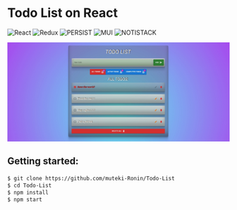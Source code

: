 # Todo List on React
![React](https://img.shields.io/badge/React-20232A?style=for-the-badge&logo=react&logoColor=61DAFB)
![Redux](https://img.shields.io/badge/Redux-764ABC.svg?style=for-the-badge&logo=Redux&logoColor=white)
![PERSIST](https://img.shields.io/badge/+PERSIST-764ABC.svg?style=for-the-badge)
![MUI](https://img.shields.io/badge/MUI-007FFF.svg?style=for-the-badge&logo=MUI&logoColor=white)
![NOTISTACK](https://img.shields.io/badge/NOTISTACK-0ef453.svg?style=for-the-badge)

![Todo List preview image](./readme.jpg)

## Getting started:

```
$ git clone https://github.com/muteki-Ronin/Todo-List
$ cd Todo-List
$ npm install
$ npm start
```